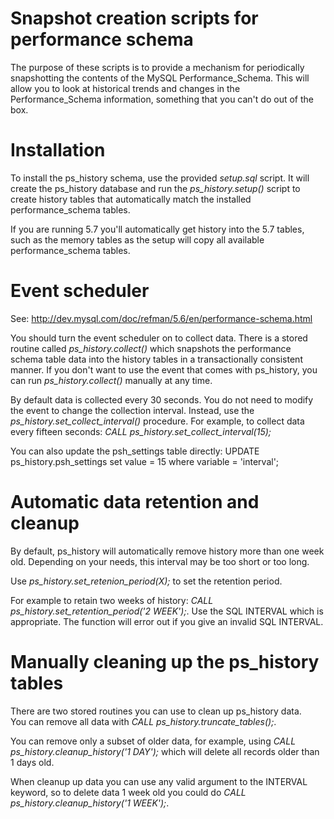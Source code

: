 Snapshot creation scripts for performance schema
======
The purpose of these scripts is to provide a mechanism for periodically snapshotting the contents of the MySQL Performance_Schema.  This will allow you to look at historical trends and changes in the Performance_Schema information, something that you can't do out of the box.

Installation
======
To install the ps_history schema, use the provided *setup.sql* script.  It will create the ps_history database and run the *ps_history.setup()* script to create history tables that automatically match the installed performance_schema tables.  

If you are running 5.7 you'll automatically get history into the 5.7 tables, such as the memory tables as the setup will copy all available performance_schema tables.

Event scheduler
======

See:  http://dev.mysql.com/doc/refman/5.6/en/performance-schema.html

You should turn the event scheduler on to collect data.  There is a stored routine called *ps_history.collect()* which snapshots the performance schema table data into the history tables in a transactionally consistent manner.  If you don't want to use the event that comes with ps_history, you can run *ps_history.collect()* manually at any time.

By default data is collected every 30 seconds.  You do not need to modify the event to change the collection interval.  Instead, use the *ps_history.set_collect_interval(<seconds>)* procedure.  For example, to collect data every fifteen seconds:
*CALL ps_history.set_collect_interval(15);*

You can also update the psh_settings table directly:
UPDATE ps_history.psh_settings set value = 15 where variable = 'interval';

Automatic data retention and cleanup
======
By default, ps_history will automatically remove history more than one week old.  Depending on your needs, this interval may be too short or too long.  

Use *ps_history.set_retenion_period(X);* to set the retention period.  

For example to retain two weeks of history: *CALL ps_history.set_retention_period('2 WEEK');*.  Use the SQL INTERVAL which is appropriate.  The function will error out if you give an invalid SQL INTERVAL.  

Manually cleaning up the ps_history tables
======
There are two stored routines you can use to clean up ps_history data.  
You can remove all data with *CALL ps_history.truncate_tables();*.  

You can remove only a subset of older data, for example, using *CALL ps_history.cleanup_history('1 DAY');* which will delete all records older than 1 days old.  

When cleanup up data you can use any valid argument to the INTERVAL keyword, so to delete data 1 week old you could do *CALL ps_history.cleanup_history('1 WEEK');*.


